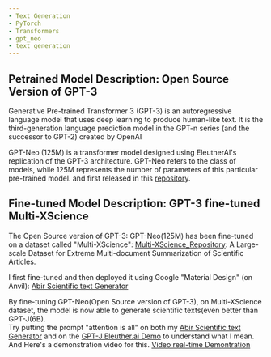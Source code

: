 ```yaml
---
- Text Generation
- PyTorch
- Transformers
- gpt_neo
- text generation
---
```


## Petrained Model Description: Open Source Version of GPT-3
Generative Pre-trained Transformer 3 (GPT-3) is an autoregressive language model that uses deep learning to produce human-like text.
It is the third-generation language prediction model in the GPT-n series (and the successor to GPT-2) created by OpenAI

GPT-Neo (125M) is a transformer model designed using EleutherAI's replication of the GPT-3 architecture. GPT-Neo refers to the class of models, while 125M represents the number of parameters of this particular pre-trained model.
and first released in this [repository](https://github.com/EleutherAI/gpt-neo). 


## Fine-tuned Model Description: GPT-3 fine-tuned Multi-XScience
The Open Source version of GPT-3: GPT-Neo(125M) has been fine-tuned on a dataset called "Multi-XScience": [Multi-XScience_Repository](https://github.com/yaolu/Multi-XScience): A Large-scale Dataset for Extreme Multi-document Summarization of Scientific Articles.    

I first fine-tuned and then deployed it using Google "Material Design" (on Anvil): [Abir Scientific text Generator](https://abir-scientific-text-generator.anvil.app/)  

By fine-tuning GPT-Neo(Open Source version of GPT-3), on Multi-XScience dataset, the model is now able to generate scientific texts(even better than GPT-J(6B).   
Try putting the prompt "attention is all" on both my [Abir Scientific text Generator](https://abir-scientific-text-generator.anvil.app/)  and on the [ GPT-J Eleuther.ai Demo](https://6b.eleuther.ai/) to understand what I mean.   
And Here's a demonstration video for this. [Video real-time Demontration](https://www.youtube.com/watch?v=XP8uZfnCYQI)